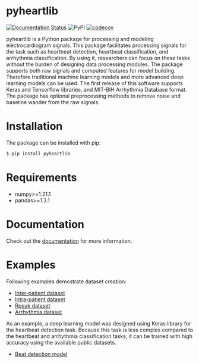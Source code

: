 # pyheartlib

[![Documentation Status](https://readthedocs.org/projects/pyheartlib/badge/?version=latest)](https://pyheartlib.readthedocs.io/en/latest/?badge=latest)
![PyPI](https://img.shields.io/pypi/v/pyheartlib?color=blue)
[![codecov](https://codecov.io/gh/sadeghmdi/pyheartlib/branch/main/graph/badge.svg?token=6IB18KL3E9)](https://codecov.io/gh/sadeghmdi/pyheartlib)


pyheartlib is a Python package for processing and modeling electrocardiogram signals. This package facilitates processing signals for the task such as heartbeat detection, heartbeat classification, and arrhythmia classification. By using it, researchers can focus on these tasks without the burden of designing data processing modules. The package supports both raw signals and computed features for model building. Therefore traditional machine learning models and more advanced deep learning models can be used. The first release of this software supports Keras and Tensorflow libraries, and MIT-BIH Arrhythmia Database format. The package has optional preprocessing methods to remove noise and baseline wander from the raw signals.

# Installation

The package can be installed with pip:

```bash
$ pip install pyheartlib
```

# Requirements

* numpy>=1.21.1
* pandas>=1.3.1

# Documentation

Check out the [documentation](https://pyheartlib.readthedocs.io) for more information.

# Examples

Following examples demostrate dataset creation:

* [Inter-patient dataset](https://github.com/sadeghmdi/pyheartlib/blob/main/examples/make_dataset_inter.py) <br>
* [Intra-patient dataset](https://github.com/sadeghmdi/pyheartlib/blob/main/examples/make_dataset_intra.py) <br>
* [Rpeak dataset](https://github.com/sadeghmdi/pyheartlib/blob/main/examples/make_dataset_rpeak.py) <br>
* [Arrhythmia dataset](https://github.com/sadeghmdi/pyheartlib/blob/main/examples/make_dataset_arrhythmia.py) <br>

As an example, a deep learning model was designed using Keras library for the heartbeat detection task. Because this task is less complex compared to the heartbeat and arrhythmia classification tasks, it can be trained with high accuracy using the available public datasets.

* [Beat detection model](https://github.com/sadeghmdi/pyheartlib/blob/main/model/README.md)